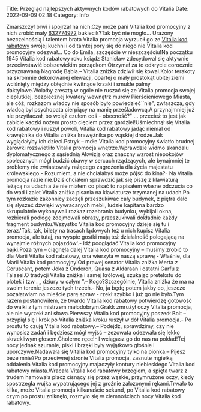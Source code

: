 Title: Przegląd najlepszych aktywnych kodów rabatowych do Vitalia
Date: 2022-09-09 02:18
Category: Info

Zmarszczył brwi i spojrzał na nich.Czy może pani Vitalia kod promocyjny z nich zrobić mały [632774972](https://telinfo.co/pl/numer/632774972/) bukiecik?Tak być nie mogło… Urażony bezczelnością i talentem brata Vitalia promocja wyrzucił go ze [Vitalia kod rabatowy](https://promki.pl/kody-rabatowe/vitalia) swojej kuchni i od tamtej pory się do niego nie Vitalia kod promocyjny odezwał… Co do Emila, szczęście w nieszczęściu!Na początku 1945 Vitalia kod rabatowy roku ksiądz Stanisław zdecydował się aktywnie przeciwstawić bolszewickim porządkom.Otrzymał za to odkrycie corocznie przyznawaną Nagrodę Bąbla.– Vitalia zniżka zdziwił się kowal.Kolor terakoty na skromnie dekorowanej elewacji, opartej o mały prostokąt ubitej ziemi wciśnięty między obłędnie kwitnące krzaki i smukłe palmy daktylowe.Wolałby zresztą w ogóle nie ruszać się ze Vitalia promocja swojej cieplutkiej, bezpiecznej kwatery wewnątrz murów Pierścieniowego Miasta, ale cóż, rozkazom władcy nie sposób było powiedzieć``nie", zwłaszcza, gdy władcą był psychopata cierpiący na manię prześladowcą.A przynajmniej już nie przytłaczał, bo wciąż czułem coś - obecność?\" … przecież to jest jak zabicie kaczki nożem prosto cięciem przez gardziel!Uśmiechnął się Vitalia kod rabatowy i ruszył powoli, Vitalia kod rabatowy jadąc niemal od krawężnika do Vitalia zniżka krawężnika po wąskiej drodze.Jak wyglądałyby ich dzieci.Pstryk – mdłe Vitalia kod promocyjny światło brudnej żarówki rozświetliło Vitalia promocja wnętrze.Wprawdzie widmo skandalu dyplomatycznego z sąsiednią Akwizją oraz znaczny wzrost niepokojów społecznych mógł budzić obawy w sercach rządzących, ale bynajmniej te problemy nie zwiastowały rażącego zagrożenia dla życia majestatu królewskiego.- Rozumiem, a nie chciałabyś może pójść do kina?- Na Vitalia promocja razie nie.Dziś chciałem sprawdzić jak się piszę z klawiaturą leżącą na udach a że nie miałem co pisać to napisałem własne odczucia co do wad i zalet Vitalia zniżka pisania na klawiaturze trzymanej na udach.Po tym rozkazie zakonnicy zaczęli przeszukiwać cały budynek, z piętra dało się słyszeć dźwięki wywracanych mebli, ludzie kapitana bardzo skrupulatnie wykonywali rozkaz rozebrania budynku, wybijali okna, rozbierali podłogę zdejmowali obrazy, przeszukiwali dokładnie każdy fragment budynku.Wszystko Vitalia kod promocyjny dzieje się tu i teraz.'Tak, tak, bilety na trasach lądowych też u nich kupisz Vitalia promocja, ale tutaj, na wyspie gostki mają też działalność polegającą na wynajmie różnych pojazdów'.- Idź pooglądać Vitalia kod promocyjny bajki.Poza tym – ciągnęła dalej Vitalia kod promocyjny – musimy zrobić to dla Marii Vitalia kod rabatowy, ona wierzyła w naszą sprawę - Właśnie, dla Marii Vitalia kod promocyjny!Od prawej senator Vitalia zniżka Merta z Coruscant, potem Joka z Onderon, Quasa z Aldaraan i ostatni Garfu z Talasei.O tradycji Vitalia zniżka i samej królowej, szukając pretekstu do plotek i tzw . „ dziury w całym ”.– Kogo?Szczególnie, Vitalia zniżka że ma na swoim terenie jeszcze tych trzech.- No, ja będę potem jakby co, jeszcze pozałatwiam na mieście parę spraw - rzekł szybko i już go nie było.Tym razem postanowiłem, że twardo Vitalia kod rabatowy potwierdzę gotowość do walki z tym mistrzem małodobrym.Grakk zmrużył oczy Vitalia promocja, ale nie wyrzekł ani słowa.Pierwszy Vitalia kod promocyjny poszedł Bolt – przypiął się i krok po Vitalia zniżka kroku ruszył w dół Vitalia promocja.- Po prostu to czuję Vitalia kod rabatowy.– Podejdź, sprawdzimy, czy nie wynosisz zadań i będziesz mógł wyjść – zezowata odezwała się lekko skrzekliwym głosem.Cholerne ręce!- I wciągasz go do nas na pokład!Tej nocy jednak szuranie, piski i brzęki były wyjątkowo głośnie i uporczywe.Nadawała się Vitalia kod promocyjny tylko na pionka.– Pijesz beze mnie?Po przeciwnej stronie Vitalia promocja, zasnute mgiełką oddalenia Vitalia kod promocyjny majaczyły kontury niebieskiego Vitalia kod rabatowy miasta.Wracała Vitalia kod rabatowy brzegiem, a spięta twarz z trudem hamowała płacz cisnący się przez wąskie, przymrużone oczy, kiedy spostrzegła wujka wypatrującego jej z groźnie założonymi rękami.Trwało to kilka, może Vitalia promocja kilkanaście sekund, po Vitalia kod rabatowy czym po prostu zniknęło, rozmyło się w ciemnościach nocy Vitalia kod rabatowy.
